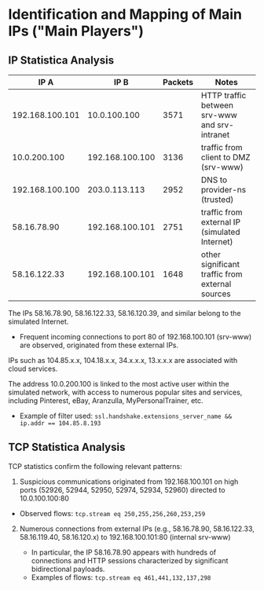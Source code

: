 # Identification and Mapping of Main IPs ("Main Players")

## IP Statistica Analysis

| IP A            | IP B            | Packets | Notes                                                 |
|------------------|-----------------|---------|-------------------------------------------------------|
| 192.168.100.101 | 10.0.100.100    | 3571    | HTTP traffic between srv-www and srv-intranet         |
| 10.0.200.100    | 192.168.100.100 | 3136    | traffic from client to DMZ (srv-www)                 |
| 192.168.100.100 | 203.0.113.113   | 2952    | DNS to provider-ns (trusted)                         |
| 58.16.78.90     | 192.168.100.101 | 2751    | traffic from external IP (simulated Internet)        |
| 58.16.122.33    | 192.168.100.101 | 1648    | other significant traffic from external sources      |

The IPs 58.16.78.90, 58.16.122.33, 58.16.120.39, and similar belong to the simulated Internet.

- Frequent incoming connections to port 80 of 192.168.100.101 (srv-www) are observed, originated from these external IPs.

IPs such as 104.85.x.x, 104.18.x.x, 34.x.x.x, 13.x.x.x are associated with cloud services.

The address 10.0.200.100 is linked to the most active user within the simulated network, with access to numerous popular sites and services, including Pinterest, eBay, Aranzulla, MyPersonalTrainer, etc.

- Example of filter used: `ssl.handshake.extensions_server_name && ip.addr == 104.85.8.193`

## TCP Statistica Analysis

TCP statistics confirm the following relevant patterns:

1. Suspicious communications originated from 192.168.100.101 on high ports (52926, 52944, 52950, 52974, 52934, 52960) directed to 10.0.100.100:80

- Observed flows: `tcp.stream eq 250,255,256,260,253,259`

2. Numerous connections from external IPs (e.g., 58.16.78.90, 58.16.122.33, 58.16.119.40, 58.16.120.x) to 192.168.100.101:80 (internal srv-www)

    - In particular, the IP 58.16.78.90 appears with hundreds of connections and HTTP sessions characterized by significant bidirectional payloads.
    - Examples of flows: `tcp.stream eq 461,441,132,137,298`




